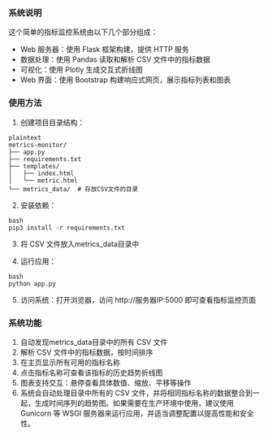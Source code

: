 ### 系统说明
这个简单的指标监控系统由以下几个部分组成：
- Web 服务器：使用 Flask 框架构建，提供 HTTP 服务
- 数据处理：使用 Pandas 读取和解析 CSV 文件中的指标数据
- 可视化：使用 Plotly 生成交互式折线图
- Web 界面：使用 Bootstrap 构建响应式网页，展示指标列表和图表
### 使用方法
1. 创建项目目录结构：
```
plaintext
metrics-monitor/
├── app.py
├── requirements.txt
├── templates/
│   ├── index.html
│   └── metric.html
└── metrics_data/  # 存放CSV文件的目录
```

2. 安装依赖：

```
bash
pip3 install -r requirements.txt
```

3. 将 CSV 文件放入metrics_data目录中

4. 运行应用：
```
bash
python app.py
```
5. 访问系统：打开浏览器，访问 http://服务器IP:5000 即可查看指标监控页面

### 系统功能
1. 自动发现metrics_data目录中的所有 CSV 文件
2. 解析 CSV 文件中的指标数据，按时间排序
3. 在主页显示所有可用的指标名称
4. 点击指标名称可查看该指标的历史趋势折线图
5. 图表支持交互：悬停查看具体数值、缩放、平移等操作
6. 系统会自动处理目录中所有的 CSV 文件，并将相同指标名称的数据整合到一起，生成时间序列的趋势图。如果需要在生产环境中使用，建议使用 Gunicorn 等 WSGI 服务器来运行应用，并适当调整配置以提高性能和安全性。
